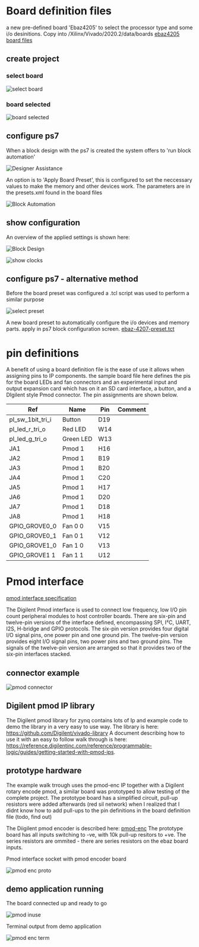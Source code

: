 # Board definition files

a new pre-defined board 'Ebaz4205' to select the processor type and some i/o desinitions. Copy into <base>/Xilinx/Vivado/2020.2/data/boards
[ebaz4205 board files](./ebaz4205)

## create project

### select board
![select board](./images/select_board.png)

### board selected
![board selected](./images/board_selected.png)

## configure ps7 

When a block design with the ps7 is created the system offers to 'run block automation'

![Designer Assistance](./images/DesignerAssistance.png)

An option is to 'Apply Board Preset', this is configured to set the neccessary values to make the memory and other devices work. The parameters are in the presets.xml found in the board files

![Block Automation](./images/BlockAutomation.png)


## show configuration

An overview of the applied settings is shown here:

![Block Design](./images/BlockDesign.png)

![show clocks](./images/show_clocks.png)

## configure ps7 - alternative method

Before the board preset was configured a .tcl script was used to perform a similar purpose

![select preset](./images/select_preset.png)

A new board preset to automatically configure the i/o devices and memory parts. apply in ps7 block configuration screen.
[ebaz-4207-preset.tct](./images/ebaz4205-ps7-preset.tcl)


# pin definitions


A benefit of using a board definition file is the ease of use it allows when assigning pins to IP components. the sample board file here defines the pis for the board LEDs and fan connectors and an experimental input and output expansion card which has on it an SD card interface, a button, and a DIgilent style Pmod connector. The pin assignments are shown below.

|Ref |Name|Pin|Comment|
|----|----|---|-------|
|pl_sw_1bit_tri_i|Button|D19||
|pl_led_r_tri_o|Red LED|W14||
|pl_led_g_tri_o|Green LED|W13||
|JA1|Pmod 1|H16||
|JA2|Pmod 1|B19||
|JA3|Pmod 1|B20||
|JA4|Pmod 1|C20||
|JA5|Pmod 1|H17||
|JA6|Pmod 1|D20||
|JA7|Pmod 1|D18||
|JA8|Pmod 1|H18||
|GPIO_GROVE0_0|Fan 0 0|V15||
|GPIO_GROVE0_1|Fan 0 1|V12||
|GPIO_GROVE1_0|Fan 1 0|V13||
|GPIO_GROVE1 1|Fan 1 1|U12||

# Pmod interface


[pmod interface specification](https://reference.digilentinc.com/_media/reference/pmod/pmod-interface-specification-1_2_0.pdf)

The Digilent Pmod interface is used to connect low frequency, low I/O pin count peripheral modules to host
controller boards. There are six-pin and twelve-pin versions of the interface defined, encompassing SPI, I²C, UART,
I2S, H-bridge and GPIO protocols. The six-pin version provides four digital I/O signal pins, one power pin and one
ground pin. The twelve-pin version provides eight I/O signal pins, two power pins and two ground pins. The signals
of the twelve-pin version are arranged so that it provides two of the six-pin interfaces stacked.

## connector example

![pmod connector](./images/pmod-connector.png)


## Digilent pmod IP library

The Digilent pmod library for zynq contains lots of Ip and example code to demo the library in a very easy to use way. The library is here: https://github.com/Digilent/vivado-library A document describing how to use it with an easy to follow walk through is here: https://reference.digilentinc.com/reference/programmable-logic/guides/getting-started-with-pmod-ips.

## prototype hardware 

The example walk trrough uses the pmod-enc IP together with a Digilent rotary encode pmod, a similar board was prototyped to allow testing of the complete project. The prototype board has a simplified circuit, pull-up resistors were added afterwards (red sil network) when I realized that I didnt know how to add pull-ups to the pin definitions in the board definition file (todo, find out)

The Diigilent pmod encoder is described here: [pmod-enc](https://reference.digilentinc.com/reference/pmod/pmodenc/reference-manual)
The prototype board has all inputs switching to -ve, with 10k pull-up resitors to +ve. The series resistors are ommited - there are series resistors on the ebaz board inputs.

Pmod interface socket with pmod encoder board

![pmod enc proto](./images/pmod-enc-proto.png)

## demo application running

The board connected up and ready to go

![pmod inuse](./images/pmod-inuse.png)

Terminal output from demo application

![pmod enc term](./images/pmod-enc-term.png)

